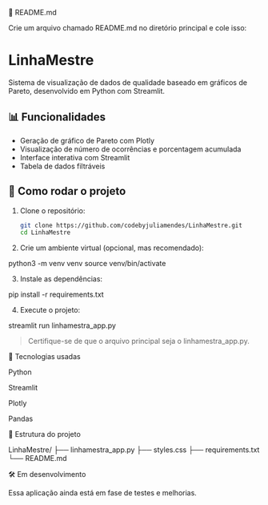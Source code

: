 📝 README.md

Crie um arquivo chamado README.md no diretório principal e cole isso:

# LinhaMestre

Sistema de visualização de dados de qualidade baseado em gráficos de Pareto, desenvolvido em Python com Streamlit.

## 📊 Funcionalidades

- Geração de gráfico de Pareto com Plotly
- Visualização de número de ocorrências e porcentagem acumulada
- Interface interativa com Streamlit
- Tabela de dados filtráveis

## 🚀 Como rodar o projeto

1. Clone o repositório:
   ```bash
   git clone https://github.com/codebyjuliamendes/LinhaMestre.git
   cd LinhaMestre

2. Crie um ambiente virtual (opcional, mas recomendado):

python3 -m venv venv
source venv/bin/activate


3. Instale as dependências:

pip install -r requirements.txt


4. Execute o projeto:

streamlit run linhamestra_app.py



> Certifique-se de que o arquivo principal seja o linhamestra_app.py.



🧪 Tecnologias usadas

Python

Streamlit

Plotly

Pandas


📁 Estrutura do projeto

LinhaMestre/
├── linhamestra_app.py
├── styles.css
├── requirements.txt
└── README.md

🛠️ Em desenvolvimento

Essa aplicação ainda está em fase de testes e melhorias.

